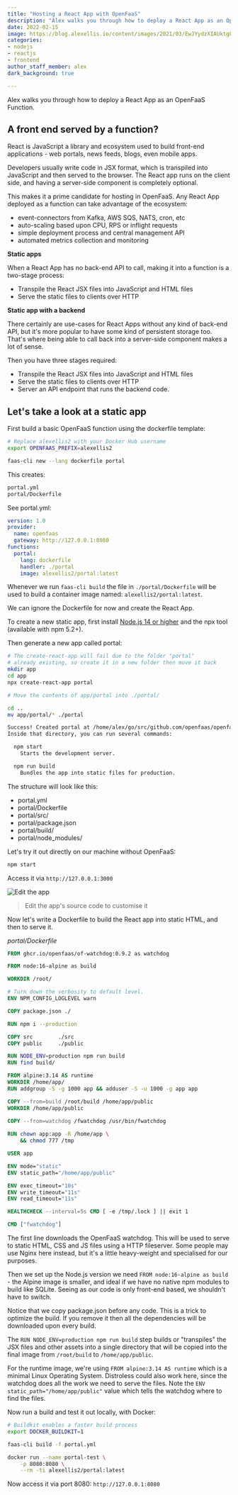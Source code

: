 ```yaml
---
title: "Hosting a React App with OpenFaaS"
description: "Alex walks you through how to deploy a React App as an OpenFaaS Function."
date: 2022-02-15
image: https://blog.alexellis.io/content/images/2021/03/EwJYydzXIAUktgL.jpeg
categories:
- nodejs
- reactjs
- frontend
author_staff_member: alex
dark_background: true

---
```


Alex walks you through how to deploy a React App as an OpenFaaS Function.

## A front end served by a function?

React is JavaScript a library and ecosystem used to build front-end applications - web portals, news feeds, blogs, even mobile apps.

Developers usually write code in JSX format, which is transpiled into JavaScript and then served to the browser. The React app runs on the client side, and having a server-side component is completely optional.

This makes it a prime candidate for hosting in OpenFaaS. Any React App deployed as a function can take advantage of the ecosystem:

* event-connectors from Kafka, AWS SQS, NATS, cron, etc
* auto-scaling based upon CPU, RPS or inflight requests
* simple deployment process and central management API 
* automated metrics collection and monitoring

**Static apps**

When a React App has no back-end API to call, making it into a function is a two-stage process:

* Transpile the React JSX files into JavaScript and HTML files
* Serve the static files to clients over HTTP

**Static app with a backend**

There certainly are use-cases for React Apps without any kind of back-end API, but it's more popular to have some kind of persistent storage too. That's where being able to call back into a server-side component makes a lot of sense.

Then you have three stages required:

* Transpile the React JSX files into JavaScript and HTML files
* Serve the static files to clients over HTTP
* Server an API endpoint that runs the backend code.

## Let's take a look at a static app

First build a basic OpenFaaS function using the dockerfile template:

```bash
# Replace alexellis2 with your Docker Hub username
export OPENFAAS_PREFIX=alexellis2

faas-cli new --lang dockerfile portal
```

This creates:

```bash
portal.yml
portal/Dockerfile
```

See portal.yml:

```yaml
version: 1.0
provider:
  name: openfaas
  gateway: http://127.0.0.1:8080
functions:
  portal:
    lang: dockerfile
    handler: ./portal
    image: alexellis2/portal:latest
```

Whenever we run `faas-cli build` the file in `./portal/Dockerfile` will be used to build a container image named: `alexellis2/portal:latest`.

We can ignore the Dockerfile for now and create the React App.

To create a new static app, first install [Node.js 14 or higher](https://nodejs.org/en/download/) and the npx tool (available with npm 5.2+).

Then generate a new app called portal:

```bash
# The create-react-app will fail due to the folder "portal"
# already existing, so create it in a new folder then move it back 
mkdir app
cd app
npx create-react-app portal

# Move the contents of app/portal into ./portal/

cd ..
mv app/portal/* ./portal

Success! Created portal at /home/alex/go/src/github.com/openfaas/openfaas.github.io/portal/portal/portal
Inside that directory, you can run several commands:

  npm start
    Starts the development server.

  npm run build
    Bundles the app into static files for production.
```

The structure will look like this:

* portal.yml
* portal/Dockerfile
* portal/src/
* portal/package.json
* portal/build/
* portal/node_modules/

Let's try it out directly on our machine without OpenFaaS:

```bash
npm start
```

Access it via `http://127.0.0.1:3000`

![Edit the app](/images/2022-react-app/edit.png)
> Edit the app's source code to customise it

Now let's write a Dockerfile to build the React app into static HTML, and then to serve it.

*portal/Dockerfile*

```Dockerfile
FROM ghcr.io/openfaas/of-watchdog:0.9.2 as watchdog

FROM node:16-alpine as build

WORKDIR /root/

# Turn down the verbosity to default level.
ENV NPM_CONFIG_LOGLEVEL warn

COPY package.json ./

RUN npm i --production

COPY src        ./src
COPY public     ./public

RUN NODE_ENV=production npm run build
RUN find build/

FROM alpine:3.14 AS runtime
WORKDIR /home/app/
RUN addgroup -S -g 1000 app && adduser -S -u 1000 -g app app

COPY --from=build /root/build /home/app/public
WORKDIR /home/app/public

COPY --from=watchdog /fwatchdog /usr/bin/fwatchdog
 
RUN chown app:app -R /home/app \
    && chmod 777 /tmp

USER app

ENV mode="static"
ENV static_path="/home/app/public"

ENV exec_timeout="10s"
ENV write_timeout="11s"
ENV read_timeout="11s"

HEALTHCHECK --interval=5s CMD [ -e /tmp/.lock ] || exit 1

CMD ["fwatchdog"]
```

The first line downloads the OpenFaaS watchdog. This will be used to serve to static HTML, CSS and JS files using a HTTP fileserver. Some people may use Nginx here instead, but it's a little heavy-weight and specialised for our purposes.

Then we set up the Node.js version we need `FROM node:16-alpine as build` - the Alpine image is smaller, and ideal if we have no native npm modules to build like SQLite. Seeing as our code is only front-end based, we shouldn't have to switch.

Notice that we copy package.json before any code. This is a trick to optimize the build. If you remove it then all the dependencies will be downloaded upon every build.

The `RUN NODE_ENV=production npm run build` step builds or "transpiles" the JSX files and other assets into a single directory that will be copied into the final image from `/root/build` to `/home/app/public`.

For the runtime image, we're using `FROM alpine:3.14 AS runtime` which is a minimal Linux Operating System. Distroless could also work here, since the watchdog does all the work we need to serve the files. Note the `ENV static_path="/home/app/public"` value which tells the watchdog where to find the files.

Now run a build and test it out locally, with Docker:

```bash
# Buildkit enables a faster build process
export DOCKER_BUILDKIT=1

faas-cli build -f portal.yml

docker run --name portal-test \
    -p 8080:8080 \
    --rm -ti alexellis2/portal:latest
```

Now access it via port 8080: `http://127.0.0.1:8080`

